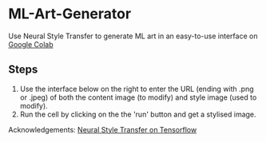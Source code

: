 # ML-Art-Generator
Use Neural Style Transfer to generate ML art in an easy-to-use interface on [Google Colab](https://colab.research.google.com/github/shubhaankargupta/ML-Art-Generator/blob/main/ML_GAN_ART.ipynb)

## Steps
1. Use the interface below on the right to enter the URL (ending with .png or .jpeg) of both the content image (to modify) and style image (used to modify).
2. Run the cell by clicking on the the 'run' button and get a stylised image.


Acknowledgements: [Neural Style Transfer on Tensorflow](https://www.tensorflow.org/tutorials/generative/style_transfer)
